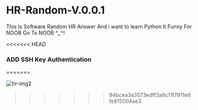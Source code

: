 # HR-Random-V.0.0.1
This Is Software Random HR Answer And i want to learn Python 
It Funny For NOOB Go To NOOB ^_,,_^!

<<<<<<< HEAD
### ADD SSH Key Authentication ###
=======


![hr-img2](https://user-images.githubusercontent.com/42794287/51675936-bb417580-2007-11e9-8cb9-a6dd02c80e18.png)
>>>>>>> 94bcea3a3573edff3a6c11f7911e6fe815004ae3
